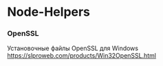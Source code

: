 # Node-Helpers  

### OpenSSL
Установочные файлы OpenSSL для Windows  
https://slproweb.com/products/Win32OpenSSL.html
